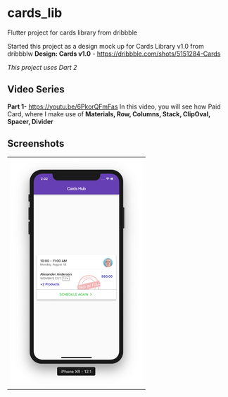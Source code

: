 # cards_lib

Flutter project for cards library from dribbble

Started this project as a design mock up for Cards Library v1.0 from dribbblw
**Design: Cards v1.0** - https://dribbble.com/shots/5151284-Cards

*This project uses Dart 2*

## Video Series

**Part 1-** https://youtu.be/6PkorQFmFas
In this video, you will see how Paid Card, where I make use of **Materials, Row, Columns, Stack, ClipOval, Spacer, Divider**

## Screenshots
<table style={border:"none"}><tr><td><img src="https://github.com/TechieBlossom/cards_lib/blob/master/screenshots/cards_lib_paid_001.png" alt="Home Screen" width="300"/></td></tr></table>
